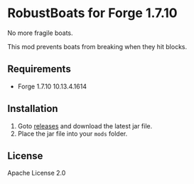 # RobustBoats for Forge 1.7.10

No more fragile boats.

This mod prevents boats from breaking when they hit blocks.

## Requirements

- Forge 1.7.10 10.13.4.1614

## Installation

1. Goto [releases](https://github.com/koyomiji/RobustBoats/releases) and download the latest jar file.
2. Place the jar file into your `mods` folder.

## License

Apache License 2.0